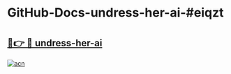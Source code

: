 # GitHub-Docs-undress-her-ai-#eiqzt

# <h2><a href="https://andorid.site?title=undress-her-ai&ref=07A">🔗👉 🔴 undress-her-ai</a></h2>

[![acn](https://github.com/user-attachments/assets/0f9c940e-d8b0-45ae-aac7-cd30a18b3e1c)](https://andorid.site?title=undress-her-ai&ref=07A)

